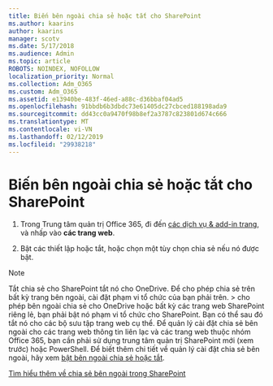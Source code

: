 ```yaml
---
title: Biến bên ngoài chia sẻ hoặc tắt cho SharePoint
ms.author: kaarins
author: kaarins
manager: scotv
ms.date: 5/17/2018
ms.audience: Admin
ms.topic: article
ROBOTS: NOINDEX, NOFOLLOW
localization_priority: Normal
ms.collection: Adm_O365
ms.custom: Adm_O365
ms.assetid: e13940be-483f-46ed-a88c-d36bbaf04ad5
ms.openlocfilehash: 91bbdb6b3dbdc73e61405dc27cbced188198ada9
ms.sourcegitcommit: dd43cc0a9470f98b8ef2a3787c823801d674c666
ms.translationtype: MT
ms.contentlocale: vi-VN
ms.lasthandoff: 02/12/2019
ms.locfileid: "29938218"
---
```

# <a name="turn-external-sharing-on-or-off-for-sharepoint"></a>Biến bên ngoài chia sẻ hoặc tắt cho SharePoint

1. Trong Trung tâm quản trị Office 365, đi đến [các dịch vụ &amp; add-in trang](https://portal.office.com/adminportal/home#/Settings/ServicesAndAddIns), và nhấp vào **các trang web**.
    
2. Bật các thiết lập hoặc tắt, hoặc chọn một tùy chọn chia sẻ nếu nó được bật.
    
> [!NOTE]
> Tắt chia sẻ cho SharePoint tắt nó cho OneDrive. Để cho phép chia sẻ trên bất kỳ trang bên ngoài, cài đặt phạm vi tổ chức của bạn phải trên. > cho phép bên ngoài chia sẻ cho OneDrive hoặc bất kỳ các trang web SharePoint riêng lẻ, bạn phải bật nó phạm vi tổ chức cho SharePoint. Bạn có thể sau đó tắt nó cho các bộ sưu tập trang web cụ thể. Để quản lý cài đặt chia sẻ bên ngoài cho các trang web thông tin liên lạc và các trang web thuộc nhóm Office 365, bạn cần phải sử dụng trung tâm quản trị SharePoint mới (xem trước) hoặc PowerShell. Để biết thêm chi tiết về quản lý cài đặt chia sẻ bên ngoài, hãy xem [bật bên ngoài chia sẻ hoặc tắt](https://go.microsoft.com/fwlink/?linkid=866426). 
  
[Tìm hiểu thêm về chia sẻ bên ngoài trong SharePoint](https://go.microsoft.com/fwlink/?linkid=734908)
  

